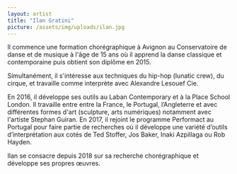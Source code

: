 ```yaml
---
layout: artist
title: "Ilan Gratini"
picture: /assets/img/uploads/ilan.jpg
---
```


Il commence une formation chorégraphique à Avignon au Conservatoire de danse et de musique à l'âge de 15 ans où 
il apprend la danse classique et contemporaine puis obtient son diplôme en 2015.

Simultanément, il s'intéresse aux techniques du hip-hop (lunatic crew), du cirque, et travaille 
comme interprète avec Alexandre Lesouef Cie.

En 2016, il développe ses outils au Laban Contemporary et à la Place School London. Il travaille entre entre la 
France, le Portugal, l’Angleterre et avec différentes formes d'art (sculpture, arts numériques) notamment avec 
l'artiste Stephan Guiran. En 2017, il rejoint le programme Performact au Portugal pour faire partie de recherches 
où il développe une variété d’outils d’interprétation aux cotés de Ted Stoffer, Jos Baker, Inaki Azpillaga 
ou Rob Hayden.

Ilan se consacre depuis 2018 sur sa recherche chorégraphique et développe ses propres œuvres.
